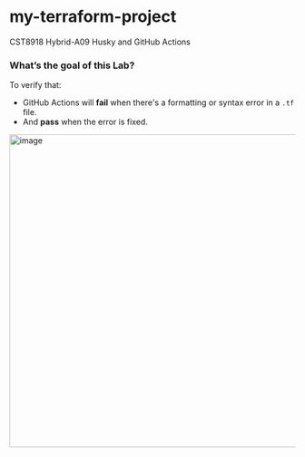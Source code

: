 # my-terraform-project
CST8918 Hybrid-A09 Husky and GitHub Actions


### What’s the goal of this Lab?

To verify that:

- GitHub Actions will **fail** when there's a formatting or syntax error in a `.tf` file.
- And **pass** when the error is fixed.

<img width="552" alt="image" src="https://github.com/user-attachments/assets/8082a7f0-46a1-4243-b885-52548fb62f73" />
